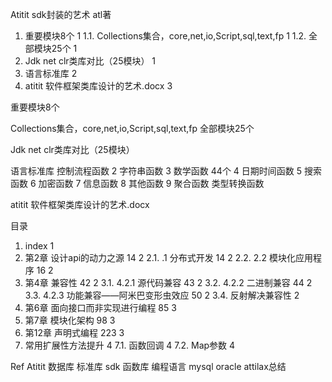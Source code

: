 Atitit sdk封装的艺术  atl著



1. 重要模块8个	1
1.1. Collections集合，core,net,io,Script,sql,text,fp	1
1.2. 全部模块25个	1
2. Jdk net clr类库对比（25模块）	1
3. 语言标准库	2
4. atitit 软件框架类库设计的艺术.docx	3


重要模块8个

Collections集合，core,net,io,Script,sql,text,fp
全部模块25个

Jdk net clr类库对比（25模块）


语言标准库
控制流程函数
2 字符串函数
3 数学函数 44个
4 日期时间函数
5 搜索函数
6 加密函数
7 信息函数
8 其他函数
9 聚合函数   类型转换函数


atitit 软件框架类库设计的艺术.docx

目录
1. index	1
2. 第2章 设计api的动力之源 14	2
2.1. .1 分布式开发 14	2
2.2. 2.2 模块化应用程序 16	2
3. 第4章 兼容性 42	2
3.1. 4.2.1 源代码兼容 43	2
3.2. 4.2.2 二进制兼容 44	2
3.3. 4.2.3 功能兼容——阿米巴变形虫效应 50	2
3.4. 反射解决兼容性	2
4. 第6章 面向接口而非实现进行编程 85	3
5. 第7章 模块化架构 98	3
6. 第12章 声明式编程 223	3
7. 常用扩展性方法提升	4
7.1. 函数回调	4
7.2. Map参数	4

Ref
Atitit 数据库 标准库  sdk 函数库 编程语言 mysql oracle  attilax总结

